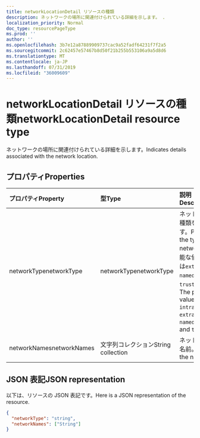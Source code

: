 ```yaml
---
title: networkLocationDetail リソースの種類
description: ネットワークの場所に関連付けられている詳細を示します。 .
localization_priority: Normal
doc_type: resourcePageType
ms.prod: ''
author: ''
ms.openlocfilehash: 3b7e12a87889909737cac9a52fadf64231f7f2a5
ms.sourcegitcommit: 2c62457e57467b8d50f21b255b553106a9a5d8d6
ms.translationtype: MT
ms.contentlocale: ja-JP
ms.lasthandoff: 07/31/2019
ms.locfileid: "36009609"
---
```

# <a name="networklocationdetail-resource-type"></a><span data-ttu-id="88def-104">networkLocationDetail リソースの種類</span><span class="sxs-lookup"><span data-stu-id="88def-104">networkLocationDetail resource type</span></span>
<span data-ttu-id="88def-105">ネットワークの場所に関連付けられている詳細を示します。</span><span class="sxs-lookup"><span data-stu-id="88def-105">Indicates details associated with the network location.</span></span>



## <a name="properties"></a><span data-ttu-id="88def-106">プロパティ</span><span class="sxs-lookup"><span data-stu-id="88def-106">Properties</span></span>
| <span data-ttu-id="88def-107">プロパティ</span><span class="sxs-lookup"><span data-stu-id="88def-107">Property</span></span>     | <span data-ttu-id="88def-108">型</span><span class="sxs-lookup"><span data-stu-id="88def-108">Type</span></span>   |<span data-ttu-id="88def-109">説明</span><span class="sxs-lookup"><span data-stu-id="88def-109">Description</span></span>|
|:---------------|:--------|:----------|
|<span data-ttu-id="88def-110">networkType</span><span class="sxs-lookup"><span data-stu-id="88def-110">networkType</span></span>|<span data-ttu-id="88def-111">networkType</span><span class="sxs-lookup"><span data-stu-id="88def-111">networkType</span></span>|<span data-ttu-id="88def-112">ネットワークの種類を示します。</span><span class="sxs-lookup"><span data-stu-id="88def-112">Provides the type of the network.</span></span> <span data-ttu-id="88def-113">使用可能な値`intranet`は`extranet`、 `namedNetwork`、、 `trusted`、です。</span><span class="sxs-lookup"><span data-stu-id="88def-113">The possible values are `intranet`, `extranet`, `namedNetwork`, and `trusted`.</span></span>|
|<span data-ttu-id="88def-114">networkNames</span><span class="sxs-lookup"><span data-stu-id="88def-114">networkNames</span></span>|<span data-ttu-id="88def-115">文字列コレクション</span><span class="sxs-lookup"><span data-stu-id="88def-115">String collection</span></span>|<span data-ttu-id="88def-116">ネットワークの名前。</span><span class="sxs-lookup"><span data-stu-id="88def-116">Names of the network.</span></span>|


## <a name="json-representation"></a><span data-ttu-id="88def-117">JSON 表記</span><span class="sxs-lookup"><span data-stu-id="88def-117">JSON representation</span></span>

<span data-ttu-id="88def-118">以下は、リソースの JSON 表記です。</span><span class="sxs-lookup"><span data-stu-id="88def-118">Here is a JSON representation of the resource.</span></span>

<!-- {
  "blockType": "resource",
  "optionalProperties": [

  ],
  "@odata.type": "microsoft.graph.networkLocationDetail"
}-->

```json
{
  "networkType": "string",
  "networkNames": ["String"]
}

```

<!-- uuid: 8fcb5dbc-d5aa-4681-8e31-b001d5168d79
2015-10-25 14:57:30 UTC -->
<!-- {
  "type": "#page.annotation",
  "description": "networkLocationDetail resource",
  "keywords": "",
  "section": "documentation",
  "tocPath": ""
}-->
